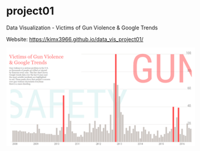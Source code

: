 # project01
Data Visualization - Victims of Gun Violence &amp; Google Trends

Website: https://kimx3966.github.io/data_vis_project01/

![alt data vis project01](data_vis.png)
